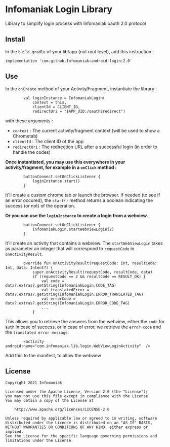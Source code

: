 # Infomaniak Login Library

Library to simplify login process with Infomaniak oauth 2.0 protocol

## Install

In the `build.gradle` of your lib/app (not root level), add this instruction :
```
implementation 'com.github.Infomaniak:android-login:2.0'
```

## Use

In the `onCreate` method of your Activity/Fragment, instantiate the library :
```
		val loginInstance = InfomaniakLogin(
			context = this,
			clientId = CLIENT_ID,
			redirectUri = "$APP_UID:/oauth2redirect")
```

with these arguments :
- `context` : The current activity/fragment context (will be used to show a Chrometab)
- `clientId` : The client ID of the app
- `redirectUri` : The redirection URL after a successful login (in order to handle the codes)

**Once instantiated, you may use this everywhere in your activity/fragment, for example in a `onClick` method :**

```
		buttonConnect.setOnClickListener {
			loginInstance.start()
		}
```

It'll create a custom chrome tab or launch the browser.
If needed (to see if an error occured), the `start()` method returns a boolean indicating the success (or not) of the operation.


**Or you can use the `loginInstance` to create a login from a webview.**

```
		buttonConnect.setOnClickListener {
			infomaniakLogin.startWebViewLogin(2)
		}
```

It'll create an activity that contains a webview. The `startWebViewLogin` takes as parameter an integer that will correspond to `requestCode` in `onActivityResult`.


```
		override fun onActivityResult(requestCode: Int, resultCode: Int, data: Intent?) {
			super.onActivityResult(requestCode, resultCode, data)
			if (requestCode == 2 && resultCode == RESULT_OK) {
				val code = data?.extras?.getString(InfomaniakLogin.CODE_TAG)
				val translatedError = data?.extras?.getString(InfomaniakLogin.ERROR_TRANSLATED_TAG)
				val errorCode = data?.extras?.getString(InfomaniakLogin.ERROR_CODE_TAG)
				...
			}
```

This allows you to retrieve the answers from the webview, either the `code` for `auth` in case of success, or in case of error, we retrieve the `error code` and the `translated error message`.


```
		<activity android:name="com.infomaniak.lib.login.WebViewLoginActivity"  />
```
Add this to the manifest, to allow the webview

## License

    Copyright 2021 Infomaniak
    
    Licensed under the Apache License, Version 2.0 (the "License");
    you may not use this file except in compliance with the License.
    You may obtain a copy of the License at
    
        http://www.apache.org/licenses/LICENSE-2.0
    
    Unless required by applicable law or agreed to in writing, software
    distributed under the License is distributed on an "AS IS" BASIS,
    WITHOUT WARRANTIES OR CONDITIONS OF ANY KIND, either express or implied.
    See the License for the specific language governing permissions and
    limitations under the License.